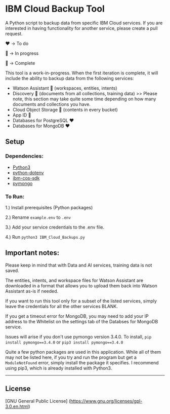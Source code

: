 # IBM Cloud Backup Tool

A Python script to backup data from specific IBM Cloud services. If you are interested in having functionality for another service, please create a pull request.

:heart: -> To do

:yellow_heart: -> In progress

:green_heart: -> Complete

This tool is a work-in-progress. When the first iteration is complete, it will include the ability to backup data from the following services:
- Watson Assistant :green_heart: (workspaces, entities, intents)
- Discovery :green_heart: (documents from all collections, training data) >> Please note, this section may take quite some time depending on how many documents and collections you have.
- Cloud Object Storage :green_heart: (contents in every bucket)
- App ID :yellow_heart:
- Databases for PostgreSQL :heart:
- Databases for MongoDB :heart:

## Setup

### Dependencies:
- [Python3](https://www.python.org/downloads/)
- [python-dotenv](https://pypi.org/project/python-dotenv/)
- [ibm-cos-sdk](https://github.com/IBM/ibm-cos-sdk-python)
- [pymongo](https://api.mongodb.com/python/current/)


### To Run:
1.) Install prerequisites (Python packages)

2.) Rename `example.env` to `.env`

3.) Add your service credentials to the .env file.

4.) Run `python3 IBM_Cloud_Backups.py`


## Important notes:

Please keep in mind that with Data and AI services, training data is not saved.

The entities, intents, and workspace files for Watson Assistant are downloaded in a format that allows you to upload them back into Watson Assistant as-is if needed.

If you want to run this tool only for a subset of the listed services, simply leave the credentials for all the other services BLANK.

If you get a timeout error for MongoDB, you may need to add your IP address to the Whitelist on the settings tab of the Databses for MongoDB service.

Issues will arise if you don't use pymongo version 3.4.0. To install, `pip install pymongo==3.4.0` or `pip3 install pymongo==3.4.0`

Quite a few python packages are used in this application. While all of them may not be listed here, if you try and run the program but get a `ModuleNotFound` error, simply install the package it specifies. I recommend using pip3, which is already installed with Python3.

------

## License

[GNU General Public License] (https://www.gnu.org/licenses/gpl-3.0.en.html)
